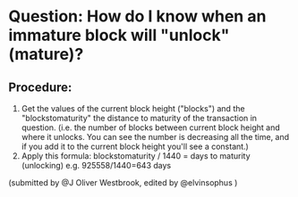 # Question: How do I know when an immature block will "unlock" (mature)?

## Procedure:
1. Get the values of the current block height ("blocks") and the "blockstomaturity" the distance to maturity of the transaction in question.  (i.e. the number of blocks between current block height and where it unlocks. You can see the number is decreasing all the time, and if you add it to the current block height you'll see a constant.)
2. Apply this formula: blockstomaturity / 1440 = days to maturity (unlocking)
   e.g. 925558/1440=643 days

(submitted by @J Oliver Westbrook, edited by @elvinsophus )
